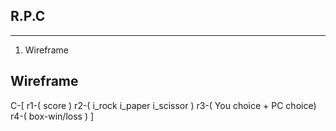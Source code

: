 ## R.P.C
---
1. Wireframe


## Wireframe
C-[
r1-( score )
r2-( i_rock i_paper i_scissor )
r3-( You choice + PC choice)
r4-( box-win/loss )
]
